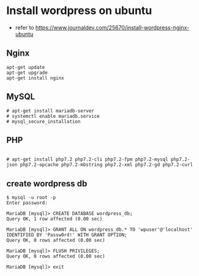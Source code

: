 # Install wordpress on ubuntu
* refer to https://www.journaldev.com/25670/install-wordpress-nginx-ubuntu

## Nginx
```
apt-get update
apt-get upgrade
apt-get install nginx
```
## MySQL

```
# apt-get install mariadb-server 
# systemctl enable mariadb.service
# mysql_secure_installation
```

## PHP

```

# apt-get install php7.2 php7.2-cli php7.2-fpm php7.2-mysql php7.2-json php7.2-opcache php7.2-mbstring php7.2-xml php7.2-gd php7.2-curl
```

## create wordpress db

```
$ mysql -u root -p
Enter password:

MariaDB [mysql]> CREATE DATABASE wordpress_db;
Query OK, 1 row affected (0.00 sec)

MariaDB [mysql]> GRANT ALL ON wordpress_db.* TO 'wpuser'@'localhost' IDENTIFIED BY 'Passw0rd!' WITH GRANT OPTION;
Query OK, 0 rows affected (0.00 sec)

MariaDB [mysql]> FLUSH PRIVILEGES;
Query OK, 0 rows affected (0.00 sec)

MariaDB [mysql]> exit
```